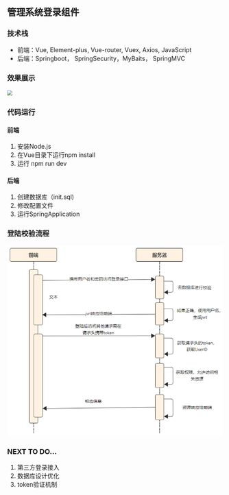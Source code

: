 ## 管理系统登录组件

### 技术栈

- 前端：Vue, Element-plus, Vue-router, Vuex, Axios, JavaScript
- 后端：Springboot， SpringSecurity，MyBaits， SpringMVC

### 效果展示

<img src="D:\admin_login\img\登陆页面.png" style="zoom:75%;" />

### 代码运行

#### 前端

1. 安装Node.js
2. 在Vue目录下运行npm install
3. 运行 npm run dev

#### 后端

1. 创建数据库（init.sql)
2. 修改配置文件
3. 运行SpringApplication

### 登陆校验流程

![](./img/登陆校验流程.png)

### NEXT TO DO...

1. 第三方登录接入
2. 数据库设计优化
3. token验证机制
